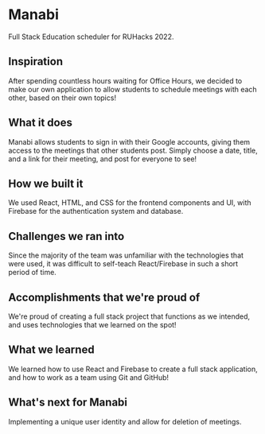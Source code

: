 # Manabi

Full Stack Education scheduler for RUHacks 2022.

## Inspiration

After spending countless hours waiting for Office Hours, we decided to make our own application to allow students to schedule meetings with each other, based on their own topics!

## What it does

Manabi allows students to sign in with their Google accounts, giving them access to the meetings that other students post. Simply choose a date, title, and a link for their meeting, and post for everyone to see!

## How we built it

We used React, HTML, and CSS for the frontend components and UI, with Firebase for the authentication system and database.

## Challenges we ran into

Since the majority of the team was unfamiliar with the technologies that were used, it was difficult to self-teach React/Firebase in such a short period of time.

## Accomplishments that we're proud of

We're proud of creating a full stack project that functions as we intended, and uses technologies that we learned on the spot!

## What we learned

We learned how to use React and Firebase to create a full stack application, and how to work as a team using Git and GitHub!

## What's next for Manabi

Implementing a unique user identity and allow for deletion of meetings.

